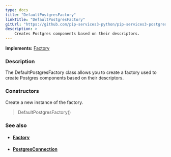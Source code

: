 ```yaml
---
type: docs
title: "DefaultPostgresFactory"
linkTitle: "DefaultPostgresFactory"
gitUrl: "https://github.com/pip-services3-python/pip-services3-postgres-python"
description: > 
    Creates Postgres components based on their descriptors.
---
```


**Implements:** [Factory](../../../components/build/factory)

### Description

The DefaultPostgresFactory class allows you to create a factory used to create Postgres components based on their descriptors.

### Constructors

Create a new instance of the factory.

> DefaultPostgresFactory()


### See also
- #### [Factory](../../../components/build/factory)
- #### [PostgresConnection](../../connect/postgres_connection)


